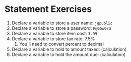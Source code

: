 # Statement Exercises

1. Declare a variable to store a user name: `jqpublic`
2. Declare a variable to store a password: `P@55w0rd`
3. Declare a variable to store item cost: `3.99`
4. Declare a variable to store tax rate: 7.5%
   1. You'll need to convert percent to decimal
5. Declare a variable to hold to amount taxed: (calculation)
6. Declare a variable to hold the amount due: (calculation)